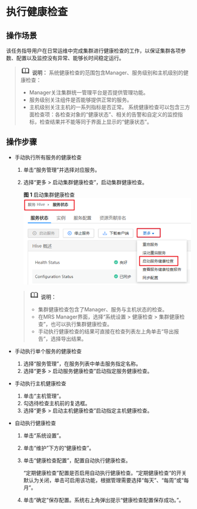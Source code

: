 # 执行健康检查<a name="mrs_01_0274"></a>

## 操作场景<a name="zh-cn_topic_0035251715_s5674fd0b53a049229ad47593b46a13a2"></a>

该任务指导用户在日常运维中完成集群进行健康检查的工作，以保证集群各项参数、配置以及监控没有异常、能够长时间稳定运行。

>![](public_sys-resources/icon-note.gif) **说明：** 
>系统健康检查的范围包含Manager、服务级别和主机级别的健康检查：
>-   Manager关注集群统一管理平台是否提供管理功能。
>-   服务级别关注组件是否能够提供正常的服务。
>-   主机级别关注主机的一系列指标是否正常。
>系统健康检查可以包含三方面检查项：各检查对象的“健康状态”、相关的告警和自定义的监控指标，检查结果并不能等同于界面上显示的“健康状态”。

## 操作步骤<a name="zh-cn_topic_0035251715_s2bb186281bff48e2ac6b39bf9904fa55"></a>

-   手动执行所有服务的健康检查

    1.  单击“服务管理”并选择对应服务。
    2.  选择“更多 \> 启动集群健康检查”，启动集群健康检查。

        **图 1**  启动集群健康检查<a name="fig789464174914"></a>  
        ![](figures/启动集群健康检查.png "启动集群健康检查")

    >![](public_sys-resources/icon-note.gif) **说明：** 
    >-   集群健康检查包含了Manager、服务与主机状态的检查。
    >-   在MRS Manager界面，选择“系统设置 \> 健康检查 \> 集群健康检查”，也可以执行集群健康检查。
    >-   手动执行健康检查的结果可直接在检查列表左上角单击“导出报告”，选择导出结果。

-   手动执行单个服务的健康检查
    1.  选择“服务管理”，在服务列表中单击服务指定名称。
    2.  选择“更多 \> 启动服务健康检查”启动指定服务健康检查。

-   手动执行主机健康检查
    1.  单击“主机管理”。
    2.  勾选待检查主机前的复选框。
    3.  选择“更多 \> 启动主机健康检查”启动指定主机健康检查。


-   自动执行健康检查
    1.  单击“系统设置”。
    2.  单击“维护”下方的“健康检查”。
    3.  单击“健康检查配置”，配置自动执行健康检查。

        “定期健康检查”配置是否启用自动执行健康检查。“定期健康检查“的开关默认为关闭，单击可启用该功能，根据管理需要选择“每天”、“每周”或“每月”。

    4.  单击“确定”保存配置。系统右上角弹出提示“健康检查配置保存成功。”。


